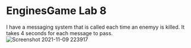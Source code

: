 # EnginesGame Lab 8

I have a messaging system that is called each time an enemyy is killed. It takes 4 seconds for each message to pass.![Screenshot 2021-11-09 223917](https://user-images.githubusercontent.com/56273381/141045607-71652dad-8036-41c9-a2ee-85eeb8d2fbea.png)
